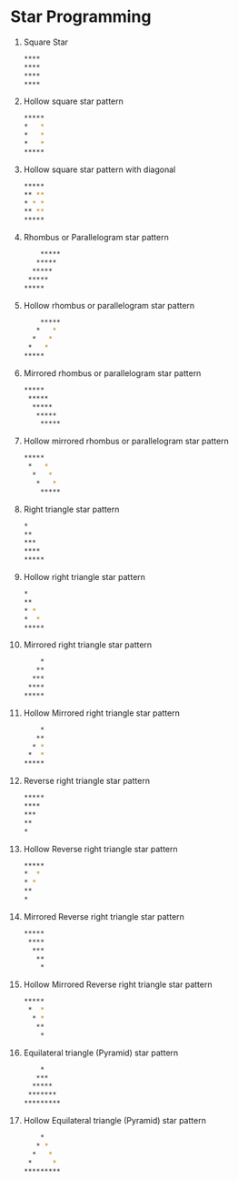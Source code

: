 # Star Programming

1. Square Star

    ```bash
    ****
    ****
    ****
    ****
    ```

2. Hollow square star pattern

    ```bash
    *****
    *   *
    *   *
    *   *
    *****
    ```

3. Hollow square star pattern with diagonal

    ```bash
    *****
    ** **
    * * *
    ** **
    *****
    ```

4. Rhombus or Parallelogram star pattern

    ```bash
        *****
       *****
      *****
     *****
    *****
    ```

5. Hollow rhombus or parallelogram star pattern

    ```bash
        *****
       *   *
      *   *
     *   *
    *****
    ```

6. Mirrored rhombus or parallelogram star pattern

    ```bash
    *****
     *****
      *****
       *****
        *****
    ```

7. Hollow mirrored rhombus or parallelogram star pattern

    ```bash
    *****
     *   *
      *   *
       *   *
        *****
    ```

8. Right triangle star pattern

    ```bash
    *
    **
    ***
    ****
    *****
    ```

9. Hollow right triangle star pattern

    ```bash
    *
    **
    * *
    *  *
    *****
    ```

10. Mirrored right triangle star pattern

    ```bash
        *
       **
      ***
     ****
    *****
    ```

11. Hollow Mirrored right triangle star pattern

    ```bash
        *
       **
      * *
     *  *
    *****
    ```

12. Reverse right triangle star pattern

    ```bash
    *****
    ****
    ***
    **
    *
    ```

13. Hollow Reverse right triangle star pattern

    ```bash
    *****
    *  *
    * *
    **
    *
    ```

14. Mirrored Reverse right triangle star pattern

    ```bash
    *****
     ****
      ***
       **
        *
    ```

15. Hollow Mirrored Reverse right triangle star pattern

    ```bash
    *****
     *  *
      * *
       **
        *
    ```

16. Equilateral triangle (Pyramid) star pattern

    ```bash
        *
       ***
      *****
     *******
    *********
    ```

17. Hollow Equilateral triangle (Pyramid) star pattern

    ```bash
        *
       * *
      *   *
     *     *
    *********
    ```

